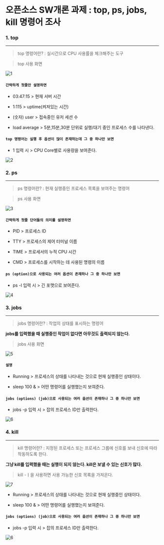 # 오픈소스 SW개론 과제 : top, ps, jobs, kill 명령어 조사 
### 1. top
---
>top 명령어란? : 실시간으로 CPU 사용률을 체크해주는 도구


>top 사용 화면


![1](https://github.com/ddoging2/ddoging2.github.io/assets/171368038/7c2f0a12-c34c-46d2-bd2c-3923aa478564)


#### ```간략하게 첫줄만 설명하면```


- 03:47:15 > 현재 서버 시간


- 1:115 > uptime(켜져있는 시간)

  
- (숫자) user > 접속중인 유저 세션 수

  
- load average > 5분,15분,30분 단위로 실행/대기 중인 프로세스 수를 나타낸다.
  

#### ```top 명령어는 실행 후 옵션이 많이 존재하는데 그 중 하나만 보면```


- 1 입력 시 > CPU Core별로 사용량을 보여준다. 


![2](https://github.com/ddoging2/ddoging2.github.io/assets/171368038/7ab040c2-b8e6-4dcc-8c5c-b2bc0540b2da)


### 2. ps
---
>ps 명령어란? : 현재 실행중인 프로세스 목록을 보여주는 명령어


>ps 사용 화면


![3](https://github.com/ddoging2/ddoging2.github.io/assets/171368038/3557684f-b2c0-4b8d-a523-5e3e3e824bd7)


#### ```간략하게 첫줄 단어들의 의미를 설명하면```


- PID > 프로세스 ID


- TTY > 프로세스의 제어 터미널 이름

  
- TIME > 프로세서의 누적 CPU 시간

  
- CMD > 프로세스를 시작하는 데 사용된 명령의 이름

#### ```ps (option)으로 사용되는 여러 옵션이 존재하나 그 중 하나만 보면```
- ps -l 입력 시 > 긴 포맷으로 보여준다.


![4](https://github.com/ddoging2/ddoging2.github.io/assets/171368038/cce827f0-6863-4841-baf8-8dbcac169ba7)


### 3. jobs
---
>jobs 명령어란? : 작업의 상태를 표시하는 명령어


**jobs를 입력했을 때 실행중인 작업이 없다면 아무것도 출력되지 않는다.**

>jobs 사용 화면


![5](https://github.com/ddoging2/ddoging2.github.io/assets/171368038/b342097f-a6de-4169-b6b3-ca638eb5c722)


#### ```설명```


- Running > 프로세스의 상태를 나타내는 것으로 현재 실행중인 상태이다. 


-  sleep 100 & > 어떤 명령어를 실행했는지 보여준다.


#### ```jobs (options) (job)으로 사용되는 여러 옵션이 존재하나 그 중 하나만 보면```
- jobs -p 입력 시 > 잡의 프로세스 ID만 출력한다. 


![6](https://github.com/ddoging2/ddoging2.github.io/assets/171368038/e6bfcfa2-4723-43fe-8427-f80c9fc747cd)


### 4. kill
---
>kill 명령어란? : 지정된 프로세스 또는 프로세스 그룹에 신호를 보내 신호에 따라 작동하도록 한다.


**그냥 kill를 입력했을 때는 실행이 되지 않는다. kill은 보낼 수 있는 신호가 많다.**


>kill -ㅣ을 사용하면 사용 가능한 신호 목록을 가져온다.


![7](https://github.com/ddoging2/ddoging2.github.io/assets/171368038/807fabef-d3e9-4327-903e-51437a1e83c6)



- Running > 프로세스의 상태를 나타내는 것으로 현재 실행중인 상태이다. 


-  sleep 100 & > 어떤 명령어를 실행했는지 보여준다.


#### ```jobs (options) (job)으로 사용되는 여러 옵션이 존재하나 그 중 하나만 보면```
- jobs -p 입력 시 > 잡의 프로세스 ID만 출력한다. 


![6](https://github.com/ddoging2/ddoging2.github.io/assets/171368038/e6bfcfa2-4723-43fe-8427-f80c9fc747cd)
